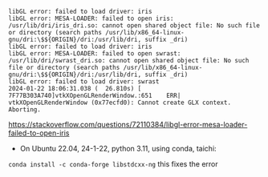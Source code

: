 ```
libGL error: failed to load driver: iris
libGL error: MESA-LOADER: failed to open iris: /usr/lib/dri/iris_dri.so: cannot open shared object file: No such file or directory (search paths /usr/lib/x86_64-linux-gnu/dri:\$${ORIGIN}/dri:/usr/lib/dri, suffix _dri)
libGL error: failed to load driver: iris
libGL error: MESA-LOADER: failed to open swrast: /usr/lib/dri/swrast_dri.so: cannot open shared object file: No such file or directory (search paths /usr/lib/x86_64-linux-gnu/dri:\$${ORIGIN}/dri:/usr/lib/dri, suffix _dri)
libGL error: failed to load driver: swrast
2024-01-22 18:06:31.038 (  26.810s) [    7F77B303A740]vtkXOpenGLRenderWindow.:651    ERR| vtkXOpenGLRenderWindow (0x77ecfd0): Cannot create GLX context.  Aborting.
```

https://stackoverflow.com/questions/72110384/libgl-error-mesa-loader-failed-to-open-iris

- On Ubuntu 22.04, 24-1-22, python 3.11, using conda, taichi:

`conda install -c conda-forge libstdcxx-ng` this fixes the error

